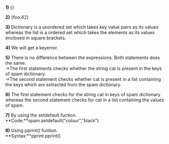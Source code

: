 **1)**
{}

**2)**
{foo:42}

**3)**
Dictionary is a unordered set which takes key value pairs as its values whereas the list 
is a ordered set which takes the elements as its values enclosed in square brackets. 

**4)**
We will get a keyerror.

**5)**
There is no difference between the expressions. Both statements does the same.\
→The first statements checks whether the string cat is present in the keys of
spam dictionary.\
→The second statement checks whether cat is present in a list containing the keys which are 
extracted from the spam dictionary.

**6)**
The first statement checks for the string cat in keys of spam dictionary whereas the second
statement checks for cat in a list containing the values of spam.

**7)** 
By using the setdefault fuction.\
**Code:**spam.setdefault("colour","black")

**8)**
Using pprint() funtion.\
**Syntax:**pprint.pprint(<dictionary name>)